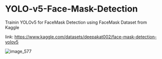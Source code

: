 # YOLO-v5-Face-Mask-Detection

Trainin YOLOv5 for FaceMask Detection using FaceMask Dataset from Kaggle

link: https://www.kaggle.com/datasets/deepakat002/face-mask-detection-yolov5



![image_577](https://user-images.githubusercontent.com/99212200/188479674-8bab134a-611e-4917-9985-e778b130a934.jpeg)
